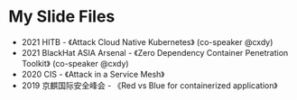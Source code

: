 # My Slide Files

* 2021 HITB - 《Attack Cloud Native Kubernetes》 (co-speaker @cxdy)
* 2021 BlackHat ASIA Arsenal - 《Zero Dependency Container Penetration Toolkit》 (co-speaker @cxdy)
* 2020 CIS - 《Attack in a Service Mesh》
* 2019 京麒国际安全峰会 - 《Red vs Blue for containerized application》
